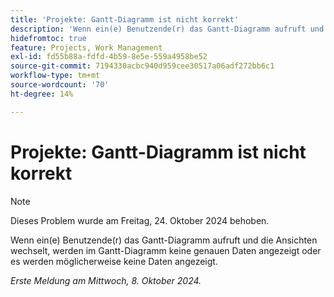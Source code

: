 ```yaml
---
title: 'Projekte: Gantt-Diagramm ist nicht korrekt'
description: 'Wenn ein(e) Benutzende(r) das Gantt-Diagramm aufruft und die Ansichten wechselt, werden im Gantt-Diagramm keine genauen Daten angezeigt oder es werden möglicherweise keine Daten angezeigt. '
hidefromtoc: true
feature: Projects, Work Management
exl-id: fd55b88a-fdfd-4b59-8e5e-559a4958be52
source-git-commit: 7194330acbc940d959cee30517a06adf272bb6c1
workflow-type: tm+mt
source-wordcount: '70'
ht-degree: 14%

---
```


# Projekte: Gantt-Diagramm ist nicht korrekt

>[!NOTE]
>
>Dieses Problem wurde am Freitag, 24. Oktober 2024 behoben.

Wenn ein(e) Benutzende(r) das Gantt-Diagramm aufruft und die Ansichten wechselt, werden im Gantt-Diagramm keine genauen Daten angezeigt oder es werden möglicherweise keine Daten angezeigt.

_Erste Meldung am Mittwoch, 8. Oktober 2024._

